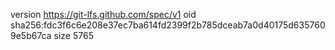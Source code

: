 version https://git-lfs.github.com/spec/v1
oid sha256:fdc3f6c6e208e37ec7ba614fd2399f2b785dceab7a0d40175d6357609e5b67ca
size 5765
